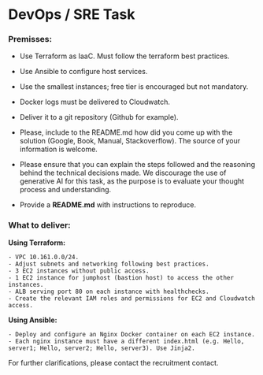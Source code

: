 # DevOps / SRE Task

### Premisses:
- Use Terraform as IaaC. Must follow the terraform best practices.
- Use Ansible to configure host services.
- Use the smallest instances; free tier is encouraged but not mandatory.
- Docker logs must be delivered to Cloudwatch.
- Deliver it to a git repository (Github for example).
- Please, include to the README.md how did you come up with the solution (Google, Book, Manual, Stackoverflow). The source of your information is welcome.
- Please ensure that you can explain the steps followed and the reasoning behind the technical decisions made. We discourage the use of generative AI for this task, as the purpose is to evaluate your thought process and understanding.

- Provide a **README.md** with instructions to reproduce.
 
### What to deliver:
**Using Terraform:**
```
- VPC 10.161.0.0/24.
- Adjust subnets and networking following best practices.
- 3 EC2 instances without public access.
- 1 EC2 instance for jumphost (bastion host) to access the other instances.
- ALB serving port 80 on each instance with healthchecks.
- Create the relevant IAM roles and permissions for EC2 and Cloudwatch access.
```

**Using Ansible:**
```
- Deploy and configure an Nginx Docker container on each EC2 instance.
- Each nginx instance must have a different index.html (e.g. Hello, server1; Hello, server2; Hello, server3). Use Jinja2.
```
For further clarifications, please contact the recruitment contact.
